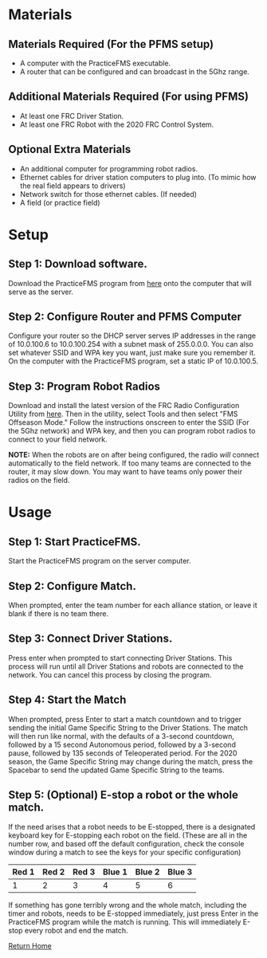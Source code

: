 # Materials

## Materials Required (For the PFMS setup)
* A computer with the PracticeFMS executable.
* A router that can be configured and can broadcast in the 5Ghz range.

## Additional Materials Required (For using PFMS)
* At least one FRC Driver Station.
* At least one FRC Robot with the 2020 FRC Control System.

## Optional Extra Materials
* An additional computer for programming robot radios.
* Ethernet cables for driver station computers to plug into. (To mimic how the real field appears to drivers)
* Network switch for those ethernet cables. (If needed)
* A field (or practice field)

# Setup

## Step 1: Download software.
Download the PracticeFMS program from [here](https://github.com/ORF-4450/PracticeFMS/releases/latest) onto the computer that will serve as the server.

## Step 2: Configure Router and PFMS Computer
Configure your router so the DHCP server serves IP addresses in the range of 10.0.100.6 to 10.0.100.254 with a subnet mask of 255.0.0.0. You can also set whatever SSID and WPA key you want, just make sure you remember it.
On the computer with the PracticeFMS program, set a static IP of 10.0.100.5.

## Step 3: Program Robot Radios
Download and install the latest version of the FRC Radio Configuration Utility from [here](https://docs.wpilib.org/en/latest/docs/getting-started/getting-started-frc-control-system/radio-programming.html).
Then in the utility, select Tools and then select "FMS Offseason Mode."
Follow the instructions onscreen to enter the SSID (For the 5Ghz network) and WPA key, and then you can program robot radios to connect to your field network.

**NOTE:** When the robots are on after being configured, the radio _will_ connect automatically to the field network. If too many teams are connected to the router, it may slow down. You may want to have teams only power their radios on the field.

# Usage

## Step 1: Start PracticeFMS.
Start the PracticeFMS program on the server computer.

## Step 2: Configure Match.
When prompted, enter the team number for each alliance station, or leave it blank if there is no team there.

## Step 3: Connect Driver Stations.
Press enter when prompted to start connecting Driver Stations. This process will run until all Driver Stations and robots are connected to the network. You can cancel this process by closing the program.

## Step 4: Start the Match
When prompted, press Enter to start a match countdown and to trigger sending the initial Game Specific String to the Driver Stations. The match will then run like normal, with the defaults of a 3-second countdown, followed by a 15 second Autonomous period, followed by a 3-second pause, followed by 135 seconds of Teleoperated period. For the 2020 season, the Game Specific String may change during the match, press the Spacebar to send the updated Game Specific String to the teams.

## Step 5: (Optional) E-stop a robot or the whole match.
If the need arises that a robot needs to be E-stopped, there is a designated keyboard key for E-stopping each robot on the field. (These are all in the number row, and based off the default configuration, check the console window during a match to see the keys for your specific configuration)

| Red 1 | Red 2 | Red 3 | Blue 1 | Blue 2 | Blue 3 |
|---|---|---|---|---|---|
| 1 | 2 | 3 | 4 | 5 | 6 |

If something has gone terribly wrong and the whole match, including the timer and robots, needs to be E-stopped immediately, just press Enter in the PracticeFMS program while the match is running. This will immediately E-stop every robot and end the match.

[Return Home](index.md)